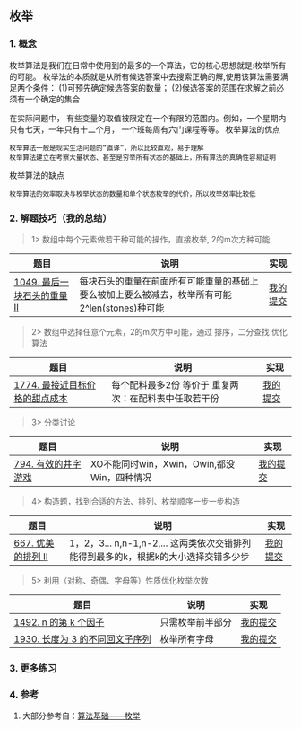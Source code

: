 ## 枚举

### 1. 概念
枚举算法是我们在日常中使用到的最多的一个算法，它的核心思想就是:枚举所有的可能。
枚举法的本质就是从所有候选答案中去搜索正确的解,使用该算法需要满足两个条件：
(1)可预先确定候选答案的数量；
(2)候选答案的范围在求解之前必须有一个确定的集合

在实际问题中， 有些变量的取值被限定在一个有限的范围内。例如，一个星期内只有七天，一年只有十二个月， 一个班每周有六门课程等等。
枚举算法的优点

    枚举算法一般是现实生活问题的“直译”，所以比较直观，易于理解
    枚举算法建立在考察大量状态、甚至是穷举所有状态的基础上，所有算法的真确性容易证明

枚举算法的缺点 

    枚举算法的效率取决与枚举状态的数量和单个状态枚举的代价，所以枚举效率比较低

### 2. 解题技巧（我的总结）

> 1> 数组中每个元素做若干种可能的操作，直接枚举, 2的m次方种可能
> 
| 题目                                                                            | 说明                                                    | 实现                                                                            |
|-------------------------------------------------------------------------------|-------------------------------------------------------|-------------------------------------------------------------------------------|
| [1049. 最后一块石头的重量 II](https://leetcode.cn/problems/last-stone-weight-ii/description/) | 每块石头的重量在前面所有可能重量的基础上要么被加上要么被减去，枚举所有可能2^len(stones)种可能 | [我的提交](https://leetcode.cn/problems/last-stone-weight-ii/submissions/477223198/) |


> 2> 数组中选择任意个元素，2的m次方中可能，通过 排序，二分查找 优化算法
>
| 题目                                                                        | 说明                           | 实现                                                                            |
|---------------------------------------------------------------------------|------------------------------|-------------------------------------------------------------------------------|
| [1774. 最接近目标价格的甜点成本](https://leetcode.cn/problems/closest-dessert-cost/description/) | 每个配料最多2份 等价于 重复两次：在配料表中任取若干份 | [我的提交](https://leetcode.cn/problems/closest-dessert-cost/submissions/478095922/) |

> 3> 分类讨论
>
| 题目                                                                        | 说明                             | 实现                                                                            |
|---------------------------------------------------------------------------|--------------------------------|-------------------------------------------------------------------------------|
| [794. 有效的井字游戏](https://leetcode.cn/problems/valid-tic-tac-toe-state/description/) | XO不能同时win，Xwin，Owin,都没Win，四种情况 | [我的提交](https://leetcode.cn/problems/valid-tic-tac-toe-state/submissions/490566208/) |

> 4> 构造题，找到合适的方法、排列、枚举顺序一步一步构造
>
| 题目                                                                        | 说明                                                    | 实现                                                                            |
|---------------------------------------------------------------------------|-------------------------------------------------------|-------------------------------------------------------------------------------|
| [667. 优美的排列 II](https://leetcode.cn/problems/beautiful-arrangement-ii/description/) | 1，2，3... n,n-1,n-2,... 这两类依次交错排列能得到最多的k，根据k的大小选择交错多少步 | [我的提交](https://leetcode.cn/problems/beautiful-arrangement-ii/submissions/491176947/) |

> 5> 利用（对称、奇偶、字母等）性质优化枚举次数
>
| 题目                                                                        | 说明       | 实现                                                                            |
|---------------------------------------------------------------------------|----------|-------------------------------------------------------------------------------|
| [1492. n 的第 k 个因子](https://leetcode.cn/problems/the-kth-factor-of-n/description/) | 只需枚举前半部分 | [我的提交](https://leetcode.cn/problems/the-kth-factor-of-n/submissions/493607495/) |
| [1930. 长度为 3 的不同回文子序列](https://leetcode.cn/problems/unique-length-3-palindromic-subsequences/description/) | 枚举所有字母   | [我的提交](https://leetcode.cn/problems/unique-length-3-palindromic-subsequences/submissions/496212668/) |


### 3. 更多练习


### 4. 参考
1. 大部分参考自：[算法基础——枚举](https://blog.csdn.net/weixin_45652283/article/details/131244459?utm_medium=distribute.pc_relevant.none-task-blog-2~default~baidujs_baidulandingword~default-1-131244459-blog-129442726.235^v38^pc_relevant_sort_base3&spm=1001.2101.3001.4242.2&utm_relevant_index=4) 